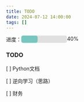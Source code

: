 ```yaml
---
title: TODO
date: 2024-07-12 14:00:00
tags: []
---
```


<div style="display: inline-flex; width: 200px">
	<span>进度：</span>
	<div style="width: 100%; background-color: #e0e0e0; border-radius: 5px;flex: 1;">
		<div style="width: 36%; background-color: #76c7c0; height: 20px; border-radius: 5px;"></div>
	</div>
	<span>40%</span>
</div>

### TODO

[ ] Python文档

[ ] 逆向学习（思路）

[ ] 财务
